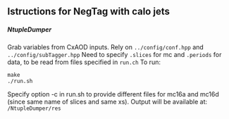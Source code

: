 ## Istructions for NegTag with calo jets


##### NtupleDumper
Grab variables from CxAOD inputs.
Rely on ```../config/conf.hpp``` and ```../config/subTagger.hpp```
Need to specify ```.slices``` for mc and ```.periods``` for data, to be read from files specified in ```run.ch```
To run:
```
make
./run.sh
```
Specify option -c in run.sh to provide different files for mc16a and mc16d (since same name of slices and same xs).
Output will be available at: ```/NtupleDumper/res```


